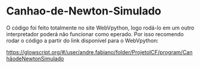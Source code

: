 # Canhao-de-Newton-Simulado
O código foi feito totalmente no site WebVpython, logo rodá-lo em um outro interpretador poderá não funcionar como eperado. Por isso recomendo rodar o código a partir do link disponível para o WebVpython:

https://glowscript.org/#/user/andre.fabiano/folder/ProjetoICF/program/CanhãodeNewtonSimulado

